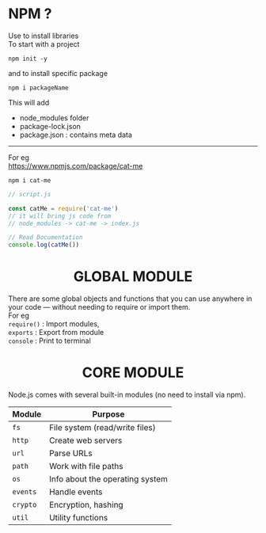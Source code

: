 # NPM ?
Use to install libraries  
To start with a project

    npm init -y 

and to install specific package   

    npm i packageName

This will add
- node_modules folder
- package-lock.json
- package.json : contains meta data

---
For eg    
https://www.npmjs.com/package/cat-me

    npm i cat-me

```js
// script.js

const catMe = require('cat-me')
// it will bring js code from
// node_modules -> cat-me -> index.js

// Read Documentation
console.log(catMe())
```

# <CENTER>GLOBAL MODULE
There are some global objects and functions that you can use anywhere in your code — without needing to require or import them.  
For eg  
`require()` : Import modules,  
`exports`  : Export from module  
`console` : Print to terminal

# <CENTER>CORE MODULE
Node.js comes with several built-in modules (no need to install via npm).

| Module   | Purpose                         |
| -------- | ------------------------------- |
| `fs`     | File system (read/write files)  |
| `http`   | Create web servers              |
| `url`    | Parse URLs                      |
| `path`   | Work with file paths            |
| `os`     | Info about the operating system |
| `events` | Handle events                   |
| `crypto` | Encryption, hashing             |
| `util`   | Utility functions               |
